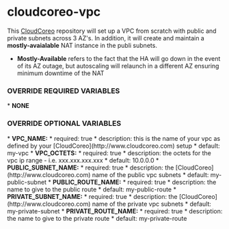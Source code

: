 cloudcoreo-vpc
==============

This [CloudCoreo](http://www.cloudcoreo.com) repository will set up a VPC from scratch with public and private subnets across 3 AZ's. In addition, it will create and maintain a <b>mostly-avaialable</b> NAT instance in the publi subnets.

* <b>Mostly-Available</b> refers to the fact that the HA will go down in the event of its AZ outage, but autoscaling will relaunch in a different AZ ensuring minimum downtime of the NAT


<h3>OVERRIDE REQUIRED VARIABLES</h3>
* <b>NONE</b>
<h3>OVERRIDE OPTIONAL VARIABLES</h3>
* <b>VPC_NAME:</b>
  * required: true
  * description: this is the name of your vpc as defined by your [CloudCoreo](http://www.cloudcoreo.com) setup
  * default: my-vpc
* <b>VPC_OCTETS:</b>
  * required: true
  * description: the octets for the vpc ip range - i.e. xxx.xxx.xxx.xxx
  * default: 10.0.0.0
* <b>PUBLIC_SUBNET_NAME:</b>
  * required: true
  * description: the [CloudCoreo](http://www.cloudcoreo.com) name of the public vpc subnets
  * default: my-public-subnet
* <b>PUBLIC_ROUTE_NAME:</b>
  * required: true
  * description: the name to give to the public route
  * default: my-public-route
* <b>PRIVATE_SUBNET_NAME:</b>
  * required: true
  * description: the [CloudCoreo](http://www.cloudcoreo.com) name of the private vpc subnets
  * default: my-private-subnet
* <b>PRIVATE_ROUTE_NAME:</b>
  * required: true
  * description: the name to give to the private route
  * default: my-private-route
